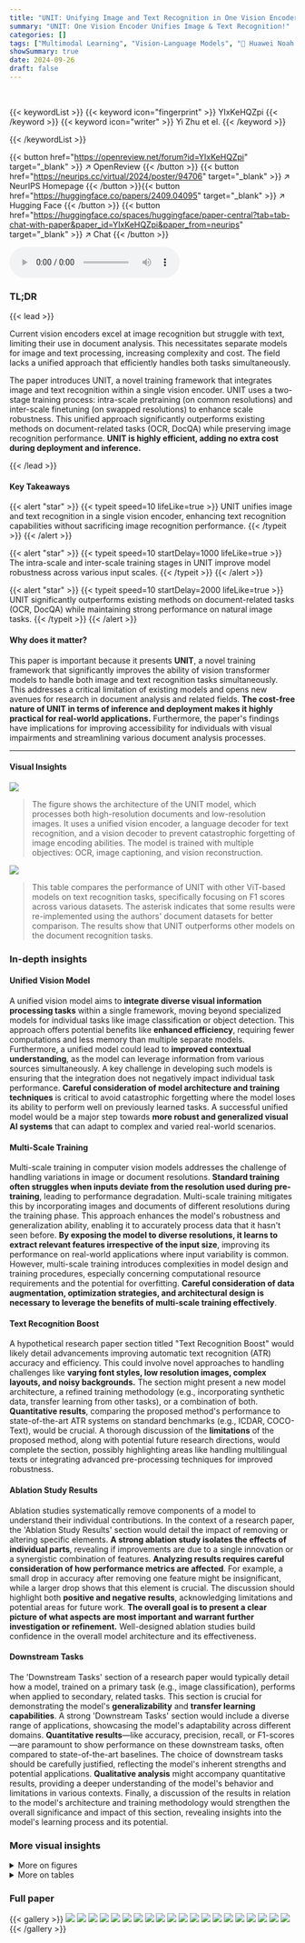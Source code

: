 ```yaml
---
title: "UNIT: Unifying Image and Text Recognition in One Vision Encoder"
summary: "UNIT: One Vision Encoder Unifies Image & Text Recognition!"
categories: []
tags: ["Multimodal Learning", "Vision-Language Models", "🏢 Huawei Noah's Ark Lab",]
showSummary: true
date: 2024-09-26
draft: false
---
```


<br>

{{< keywordList >}}
{{< keyword icon="fingerprint" >}} YIxKeHQZpi {{< /keyword >}}
{{< keyword icon="writer" >}} Yi Zhu et el. {{< /keyword >}}
 
{{< /keywordList >}}

{{< button href="https://openreview.net/forum?id=YIxKeHQZpi" target="_blank" >}}
↗ OpenReview
{{< /button >}}
{{< button href="https://neurips.cc/virtual/2024/poster/94706" target="_blank" >}}
↗ NeurIPS Homepage
{{< /button >}}{{< button href="https://huggingface.co/papers/2409.04095" target="_blank" >}}
↗ Hugging Face
{{< /button >}}
{{< button href="https://huggingface.co/spaces/huggingface/paper-central?tab=tab-chat-with-paper&paper_id=YIxKeHQZpi&paper_from=neurips" target="_blank" >}}
↗ Chat
{{< /button >}}



<audio controls>
    <source src="https://ai-paper-reviewer.com/YIxKeHQZpi/podcast.wav" type="audio/wav">
    Your browser does not support the audio element.
</audio>


### TL;DR


{{< lead >}}

Current vision encoders excel at image recognition but struggle with text, limiting their use in document analysis.  This necessitates separate models for image and text processing, increasing complexity and cost.  The field lacks a unified approach that efficiently handles both tasks simultaneously. 

The paper introduces UNIT, a novel training framework that integrates image and text recognition within a single vision encoder.  UNIT uses a two-stage training process: intra-scale pretraining (on common resolutions) and inter-scale finetuning (on swapped resolutions) to enhance scale robustness. This unified approach significantly outperforms existing methods on document-related tasks (OCR, DocQA) while preserving image recognition performance.  **UNIT is highly efficient, adding no extra cost during deployment and inference.**

{{< /lead >}}


#### Key Takeaways

{{< alert "star" >}}
{{< typeit speed=10 lifeLike=true >}} UNIT unifies image and text recognition in a single vision encoder, enhancing text recognition capabilities without sacrificing image recognition performance. {{< /typeit >}}
{{< /alert >}}

{{< alert "star" >}}
{{< typeit speed=10 startDelay=1000 lifeLike=true >}} The intra-scale and inter-scale training stages in UNIT improve model robustness across various input scales. {{< /typeit >}}
{{< /alert >}}

{{< alert "star" >}}
{{< typeit speed=10 startDelay=2000 lifeLike=true >}} UNIT significantly outperforms existing methods on document-related tasks (OCR, DocQA) while maintaining strong performance on natural image tasks. {{< /typeit >}}
{{< /alert >}}

#### Why does it matter?
This paper is important because it presents **UNIT**, a novel training framework that significantly improves the ability of vision transformer models to handle both image and text recognition tasks simultaneously. This addresses a critical limitation of existing models and opens new avenues for research in document analysis and related fields.  **The cost-free nature of UNIT in terms of inference and deployment makes it highly practical for real-world applications.**  Furthermore, the paper's findings have implications for improving accessibility for individuals with visual impairments and streamlining various document analysis processes.

------
#### Visual Insights



![](https://ai-paper-reviewer.com/YIxKeHQZpi/figures_3_1.jpg)

> The figure shows the architecture of the UNIT model, which processes both high-resolution documents and low-resolution images.  It uses a unified vision encoder, a language decoder for text recognition, and a vision decoder to prevent catastrophic forgetting of image encoding abilities.  The model is trained with multiple objectives: OCR, image captioning, and vision reconstruction.





![](https://ai-paper-reviewer.com/YIxKeHQZpi/tables_6_1.jpg)

> This table compares the performance of UNIT with other ViT-based models on text recognition tasks, specifically focusing on F1 scores across various datasets.  The asterisk indicates that some results were re-implemented using the authors' document datasets for better comparison.  The results show that UNIT outperforms other models on the document recognition tasks.





### In-depth insights


#### Unified Vision Model
A unified vision model aims to **integrate diverse visual information processing tasks** within a single framework, moving beyond specialized models for individual tasks like image classification or object detection.  This approach offers potential benefits like **enhanced efficiency**, requiring fewer computations and less memory than multiple separate models.  Furthermore, a unified model could lead to **improved contextual understanding**, as the model can leverage information from various sources simultaneously.  A key challenge in developing such models is ensuring that the integration does not negatively impact individual task performance.  **Careful consideration of model architecture and training techniques** is critical to avoid catastrophic forgetting where the model loses its ability to perform well on previously learned tasks.  A successful unified model would be a major step towards **more robust and generalized visual AI systems** that can adapt to complex and varied real-world scenarios.

#### Multi-Scale Training
Multi-scale training in computer vision models addresses the challenge of handling variations in image or document resolutions.  **Standard training often struggles when inputs deviate from the resolution used during pre-training**, leading to performance degradation.  Multi-scale training mitigates this by incorporating images and documents of different resolutions during the training phase.  This approach enhances the model's robustness and generalization ability, enabling it to accurately process data that it hasn't seen before.  **By exposing the model to diverse resolutions, it learns to extract relevant features irrespective of the input size**, improving its performance on real-world applications where input variability is common.  However, multi-scale training introduces complexities in model design and training procedures, especially concerning computational resource requirements and the potential for overfitting.  **Careful consideration of data augmentation, optimization strategies, and architectural design is necessary to leverage the benefits of multi-scale training effectively**.

#### Text Recognition Boost
A hypothetical research paper section titled "Text Recognition Boost" would likely detail advancements improving automatic text recognition (ATR) accuracy and efficiency.  This could involve novel approaches to handling challenges like **varying font styles, low resolution images, complex layouts, and noisy backgrounds.**  The section might present a new model architecture, a refined training methodology (e.g., incorporating synthetic data, transfer learning from other tasks), or a combination of both.  **Quantitative results**, comparing the proposed method's performance to state-of-the-art ATR systems on standard benchmarks (e.g., ICDAR, COCO-Text), would be crucial.  A thorough discussion of the **limitations** of the proposed method, along with potential future research directions, would complete the section, possibly highlighting areas like handling multilingual texts or integrating advanced pre-processing techniques for improved robustness.

#### Ablation Study Results
Ablation studies systematically remove components of a model to understand their individual contributions.  In the context of a research paper, the 'Ablation Study Results' section would detail the impact of removing or altering specific elements.  **A strong ablation study isolates the effects of individual parts**, revealing if improvements are due to a single innovation or a synergistic combination of features.  **Analyzing results requires careful consideration of how performance metrics are affected**.  For example, a small drop in accuracy after removing one feature might be insignificant, while a larger drop shows that this element is crucial.  The discussion should highlight both **positive and negative results**, acknowledging limitations and potential areas for future work.  **The overall goal is to present a clear picture of what aspects are most important and warrant further investigation or refinement.**  Well-designed ablation studies build confidence in the overall model architecture and its effectiveness.

#### Downstream Tasks
The 'Downstream Tasks' section of a research paper would typically detail how a model, trained on a primary task (e.g., image classification), performs when applied to secondary, related tasks.  This section is crucial for demonstrating the model's **generalizability** and **transfer learning capabilities**.  A strong 'Downstream Tasks' section would include a diverse range of applications, showcasing the model's adaptability across different domains.  **Quantitative results**—like accuracy, precision, recall, or F1-scores—are paramount to show performance on these downstream tasks, often compared to state-of-the-art baselines.  The choice of downstream tasks should be carefully justified, reflecting the model's inherent strengths and potential applications.  **Qualitative analysis** might accompany quantitative results, providing a deeper understanding of the model's behavior and limitations in various contexts.  Finally, a discussion of the results in relation to the model's architecture and training methodology would strengthen the overall significance and impact of this section, revealing insights into the model's learning process and its potential.


### More visual insights

<details>
<summary>More on figures
</summary>


![](https://ai-paper-reviewer.com/YIxKeHQZpi/figures_5_1.jpg)

> This figure illustrates the UNIT training framework, which consists of three stages.  (a) Intra-scale pretraining: The model is trained on images and documents at their typical resolutions to learn both image and text recognition. (b) Inter-scale finetuning: The model is further trained on scale-exchanged data (high-resolution images, low-resolution documents) to improve robustness. (c) Application in LVLMs: The trained UNIT model is integrated into Large Vision-Language Models (LVLMs) for downstream tasks such as visual question answering and document analysis.


![](https://ai-paper-reviewer.com/YIxKeHQZpi/figures_8_1.jpg)

> This figure provides a detailed overview of the UNIT architecture.  It shows how the model processes both high-resolution documents and low-resolution images, creating visual tokens that are fed into both a language decoder (for text recognition) and a vision decoder (to preserve the original image encoding capabilities).  The inclusion of image captioning further enhances the model's understanding of natural images. The diagram highlights the key components and their interconnections within the UNIT framework.


</details>




<details>
<summary>More on tables
</summary>


![](https://ai-paper-reviewer.com/YIxKeHQZpi/tables_6_2.jpg)
> This table compares the performance of UNIT against other ViT-based models on text recognition tasks, specifically focusing on F1 scores across several benchmark datasets.  The datasets include FUNSD, SROIE, CORD, SYN-L-val, and MD-val, each representing different challenges in document image analysis. The asterisk indicates that some results were re-implemented by the authors on their own document datasets to ensure fair comparison.

![](https://ai-paper-reviewer.com/YIxKeHQZpi/tables_7_1.jpg)
> This table compares the performance of UNIT with other ViT-based models on text recognition tasks using F1 scores.  The models are evaluated on several document-level OCR datasets.  The asterisk (*) indicates that some results were re-implemented by the authors for a fair comparison since the original results were reported on different datasets.

![](https://ai-paper-reviewer.com/YIxKeHQZpi/tables_7_2.jpg)
> This table compares the performance of UNIT with other ViT-based models on text recognition tasks, specifically focusing on F1 scores.  It includes results across multiple datasets, highlighting UNIT's superior performance compared to existing methods.

![](https://ai-paper-reviewer.com/YIxKeHQZpi/tables_8_1.jpg)
> This table compares the performance of UNIT with other ViT-based models on text recognition tasks, specifically focusing on F1 scores.  It includes results on several datasets (FUNSD, SROIE, CORD, SYN-L-val, and MD-val) and highlights that UNIT significantly outperforms existing methods. The asterisk denotes that certain results were re-implemented by the authors on their document datasets for a fair comparison.

![](https://ai-paper-reviewer.com/YIxKeHQZpi/tables_9_1.jpg)
> This table compares the performance of several vision encoders, including the proposed UNIT model, on various downstream tasks categorized into document analysis and image understanding.  The naive resolution refers to the commonly used resolutions for the respective tasks.  The results show UNIT's performance in relation to other state-of-the-art vision encoders for document analysis tasks like DocQA, ChartQA, and InfoVQA, while maintaining comparable performance on image understanding tasks such as VQAv2, GQA, and OKVQA.

![](https://ai-paper-reviewer.com/YIxKeHQZpi/tables_9_2.jpg)
> This table compares the performance of various vision encoders (CLIP-L, SigLIP, and UNIT) when integrated into Large Vision-Language Models (LVLMs) using a high-resolution grid slicing technique for image processing.  The performance is evaluated across several downstream tasks, including ChartQA, DocVQA, InfoVQA, OCRBench, GQA, OKVQA, MME, and MathVista.  The results highlight UNIT's superior performance across these tasks compared to the other vision encoders.

</details>




### Full paper

{{< gallery >}}
<img src="https://ai-paper-reviewer.com/YIxKeHQZpi/1.png" class="grid-w50 md:grid-w33 xl:grid-w25" />
<img src="https://ai-paper-reviewer.com/YIxKeHQZpi/2.png" class="grid-w50 md:grid-w33 xl:grid-w25" />
<img src="https://ai-paper-reviewer.com/YIxKeHQZpi/3.png" class="grid-w50 md:grid-w33 xl:grid-w25" />
<img src="https://ai-paper-reviewer.com/YIxKeHQZpi/4.png" class="grid-w50 md:grid-w33 xl:grid-w25" />
<img src="https://ai-paper-reviewer.com/YIxKeHQZpi/5.png" class="grid-w50 md:grid-w33 xl:grid-w25" />
<img src="https://ai-paper-reviewer.com/YIxKeHQZpi/6.png" class="grid-w50 md:grid-w33 xl:grid-w25" />
<img src="https://ai-paper-reviewer.com/YIxKeHQZpi/7.png" class="grid-w50 md:grid-w33 xl:grid-w25" />
<img src="https://ai-paper-reviewer.com/YIxKeHQZpi/8.png" class="grid-w50 md:grid-w33 xl:grid-w25" />
<img src="https://ai-paper-reviewer.com/YIxKeHQZpi/9.png" class="grid-w50 md:grid-w33 xl:grid-w25" />
<img src="https://ai-paper-reviewer.com/YIxKeHQZpi/10.png" class="grid-w50 md:grid-w33 xl:grid-w25" />
<img src="https://ai-paper-reviewer.com/YIxKeHQZpi/11.png" class="grid-w50 md:grid-w33 xl:grid-w25" />
<img src="https://ai-paper-reviewer.com/YIxKeHQZpi/12.png" class="grid-w50 md:grid-w33 xl:grid-w25" />
<img src="https://ai-paper-reviewer.com/YIxKeHQZpi/13.png" class="grid-w50 md:grid-w33 xl:grid-w25" />
<img src="https://ai-paper-reviewer.com/YIxKeHQZpi/14.png" class="grid-w50 md:grid-w33 xl:grid-w25" />
<img src="https://ai-paper-reviewer.com/YIxKeHQZpi/15.png" class="grid-w50 md:grid-w33 xl:grid-w25" />
<img src="https://ai-paper-reviewer.com/YIxKeHQZpi/16.png" class="grid-w50 md:grid-w33 xl:grid-w25" />
<img src="https://ai-paper-reviewer.com/YIxKeHQZpi/17.png" class="grid-w50 md:grid-w33 xl:grid-w25" />
<img src="https://ai-paper-reviewer.com/YIxKeHQZpi/18.png" class="grid-w50 md:grid-w33 xl:grid-w25" />
<img src="https://ai-paper-reviewer.com/YIxKeHQZpi/19.png" class="grid-w50 md:grid-w33 xl:grid-w25" />
<img src="https://ai-paper-reviewer.com/YIxKeHQZpi/20.png" class="grid-w50 md:grid-w33 xl:grid-w25" />
{{< /gallery >}}